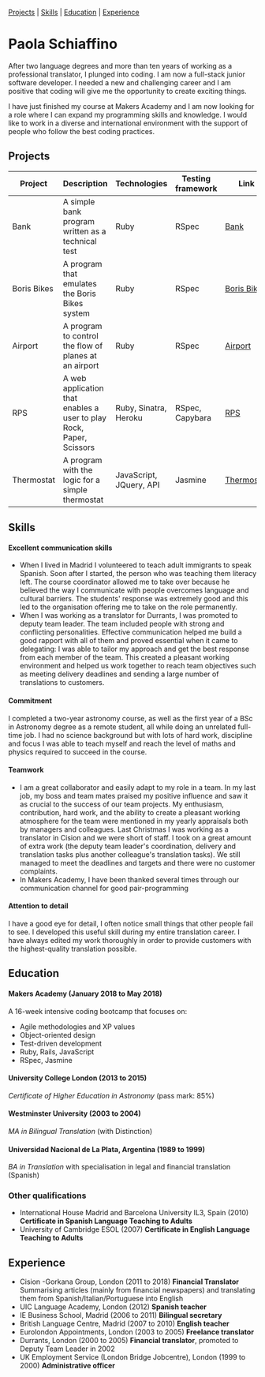 [Projects](#projects) | [Skills](#skills) | [Education](#education) | [Experience](#experience)   

# Paola Schiaffino
After two language degrees and more than ten years of working as a professional translator, I plunged into coding. I am now a full-stack junior software developer. I needed a new and challenging career and I am positive that coding will give me the opportunity to create exciting things.

I have just finished my course at Makers Academy and I am now looking for a role where I can expand my programming skills and knowledge. I would like to work in a diverse and international environment with the support of people who follow the best coding practices. 


## Projects

| Project  | Description | Technologies | Testing framework |  Link |
|---|---|---|---|---| 
| Bank | A simple bank program written as a technical test | Ruby | RSpec | [Bank](https://github.com/paosch/Bank)|
| Boris Bikes | A program that emulates the Boris Bikes system | Ruby | RSpec | [Boris Bikes](https://github.com/paosch/Boris-Bikes)|
| Airport | A program to control the flow of planes at an airport | Ruby | RSpec | [Airport](https://github.com/paosch/Airport) |
| RPS | A web application that enables a user to play Rock, Paper, Scissors | Ruby, Sinatra, Heroku | RSpec, Capybara | [RPS](https://rpspaolap.herokuapp.com/) |
| Thermostat | A program with the logic for a simple thermostat | JavaScript, JQuery, API | Jasmine | [Thermostat](https://github.com/paosch/Thermostat) |

## Skills

#### Excellent communication skills
- When I lived in Madrid I volunteered to teach adult immigrants to speak Spanish. Soon after I started, the person who was teaching them literacy left. The course coordinator allowed me to take over because he believed the way I communicate with people overcomes language and cultural barriers. The students' response was extremely good and this led to the organisation offering me to take on the role permanently.
- When I was working as a translator for Durrants, I was promoted to deputy team leader. The team included people with strong and conflicting personalities. Effective communication helped me build a good rapport with all of them and proved essential when it came to delegating: I was able to tailor my approach and get the best response from each member of the team. This created a pleasant working environment and helped us work together to reach team objectives such as meeting delivery deadlines and sending a large number of translations to customers.

#### Commitment
I completed a two-year astronomy course, as well as the first year of a BSc in Astronomy degree as a remote student, all while doing an unrelated full-time job. I had no science background but with lots of hard work, discipline and focus I was able to teach myself and reach the level of maths and physics required to succeed in the course. 

#### Teamwork
- I am a great collaborator and easily adapt to my role in a team. In my last job, my boss and team mates praised my positive influence and saw it as crucial to the success of our team projects. My enthusiasm, contribution, hard work, and the ability to create a pleasant working atmosphere for the team were mentioned in my yearly appraisals both by managers and colleagues. Last Christmas I was working as a translator in Cision and we were short of staff. I took on a great amount of extra work (the deputy team leader's coordination, delivery and translation tasks plus another colleague's translation tasks). We still managed to meet the deadlines and targets and there were no customer complaints.  
- In Makers Academy, I have been thanked several times through our communication channel for good pair-programming 

#### Attention to detail
I have a good eye for detail, I often notice small things that other people fail to see. I developed this useful skill during my entire translation career. I have always edited my work thoroughly in order to provide customers with the highest-quality translation possible.

## Education

#### Makers Academy (January 2018 to May 2018)
A 16-week intensive coding bootcamp that focuses on:

- Agile methodologies and XP values
- Object-oriented design
- Test-driven development
- Ruby, Rails, JavaScript
- RSpec, Jasmine

#### University College London (2013 to 2015) 
   _Certificate of Higher Education in Astronomy_ (pass mark: 85%) 
   
#### Westminster University (2003 to 2004)
   _MA in Bilingual Translation_ (with Distinction)

#### Universidad Nacional de La Plata, Argentina (1989 to 1999)
   _BA in Translation_ with specialisation in legal and financial translation (Spanish)

### Other qualifications
- International House Madrid and Barcelona University IL3, Spain (2010) **Certificate in Spanish Language Teaching to Adults**
- University of Cambridge ESOL (2007) **Certificate in English Language Teaching to Adults**

## Experience

- Cision -Gorkana Group, London (2011 to 2018) **Financial Translator** 
  Summarising articles (mainly from financial newspapers) and translating them from Spanish/Italian/Portuguese into English
- UIC Language Academy, London (2012) **Spanish teacher**
- IE Business School, Madrid (2006 to 2011) **Bilingual secretary**
- British Language Centre, Madrid (2007 to 2010) **English teacher**
- Eurolondon Appointments, London (2003 to 2005) **Freelance translator**
- Durrants, London (2000 to 2005) **Financial translator**, promoted to Deputy Team Leader in 2002  
- UK Employment Service (London Bridge Jobcentre), London (1999 to 2000) **Administrative officer**
